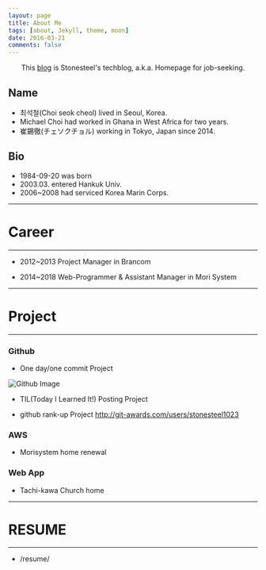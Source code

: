 ```yaml
---
layout: page
title: About Me
tags: [about, Jekyll, theme, moon]
date: 2016-03-21
comments: false
---
```


<center>This <a href="https://stonesteel1023.github.io">blog</a> is Stonesteel's techblog, a.k.a. Homepage for  job-seeking.</center>

## Name
* 최석철(Choi seok cheol) lived in Seoul, Korea.
* Michael Choi had worked in Ghana in West Africa for two years.
* 崔錫徹(チェソクチョル) working in Tokyo, Japan since 2014.


## Bio
* 1984-09-20 was born
* 2003.03. entered Hankuk Univ.
* 2006~2008 had serviced Korea Marin Corps.

---
# Career
---
- 2012~2013 Project Manager in Brancom

- 2014~2018 Web-Programmer & Assistant Manager in Mori System

---
# Project
---
### Github
* One day/one commit Project
<img src="https://ghchart.rshah.org/stonesteel1023" alt="Github Image" style="max-width:100%">

* TIL(Today I Learned It!) Posting Project

* github rank-up Project
<a href="http://git-awards.com/users/stonesteel1023">http://git-awards.com/users/stonesteel1023</a>

### AWS
* Morisystem home renewal

### Web App
* Tachi-kawa Church home

---
# RESUME
---
* /resume/
